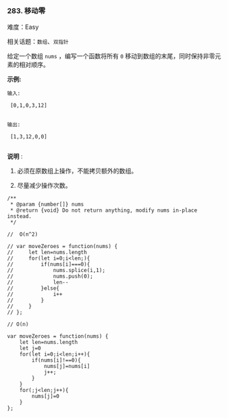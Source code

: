 ### 283. 移动零

难度：Easy

相关话题：`数组`、`双指针`

给定一个数组  `nums` ，编写一个函数将所有  `0`  移动到数组的末尾，同时保持非零元素的相对顺序。



**示例:** 





```
输入:

 [0,1,0,3,12]


输出:

 [1,3,12,0,0]


```


**说明** :




1. 必须在原数组上操作，不能拷贝额外的数组。

2. 尽量减少操作次数。






```
/**
 * @param {number[]} nums
 * @return {void} Do not return anything, modify nums in-place instead.
 */

//  O(n^2)

// var moveZeroes = function(nums) {
//     let len=nums.length
//     for(let i=0;i<len;){
//         if(nums[i]===0){
//             nums.splice(i,1);
//             nums.push(0);
//             len--
//         }else{
//             i++
//         }
//     }
// };

// O(n)

var moveZeroes = function(nums) {
    let len=nums.length
    let j=0
    for(let i=0;i<len;i++){
        if(nums[i]!==0){
            nums[j]=nums[i]
            j++;
        }
    }
    for(;j<len;j++){
        nums[j]=0
    }
};



```

